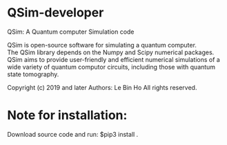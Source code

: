 # QSim-developer
QSim: A Quantum computer Simulation code

QSim is open-source software for simulating a quantum computer.\
The QSim library depends on the  Numpy and Scipy numerical packages. 
QSim aims to provide user-friendly and efficient numerical
simulations of a wide variety of quantum computor circuits, including those
with quantum state tomography.

Copyright (c) 2019 and later
Authors: Le Bin Ho
All rights reserved.

# Note for installation:
Download source code and run:
$pip3 install .
